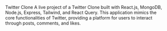 Twitter Clone
A live project of a Twitter Clone built with React.js, MongoDB, Node.js, Express, Tailwind, and React Query. This application mimics the core functionalities of Twitter, providing a platform for users to interact through posts, comments, and likes.
